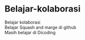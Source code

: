 # Belajar-kolaborasi
Belajar kolaborasi  
Belajar Squash and marge di github  
Masih belajar di Dicoding
